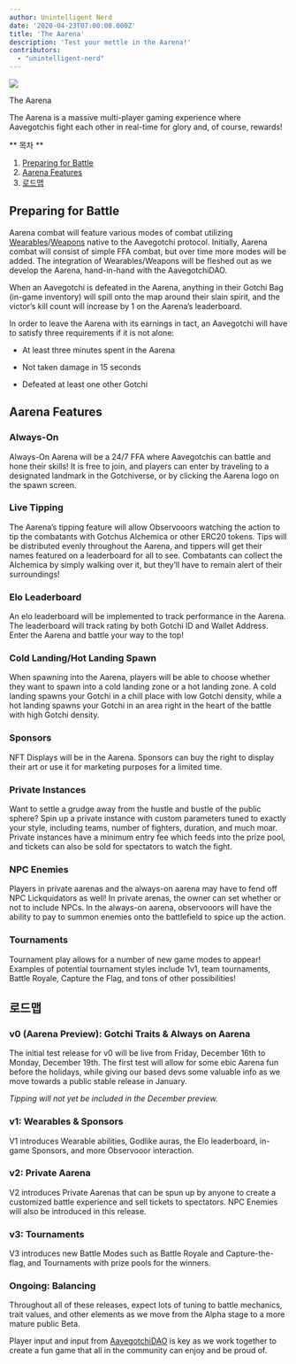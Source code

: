 ```yaml
---
author: Unintelligent Nerd
date: '2020-04-23T07:00:00.000Z'
title: 'The Aarena'
description: 'Test your mettle in the Aarena!'
contributors:
  - "unintelligent-nerd"
---
```


<div class="headerImageContainer">
<img class="headerImage" src="/aarena/get-ready-for-pvp.png">
<p class="headerImageText">The Aarena</p>
</div>

The Aarena is a massive multi-player gaming experience where Aavegotchis fight each other in real-time for glory and, of course, rewards!

<div class="contentsBox">

** 목차 **

<ol>
<li><a href=#preparing-for-battle>Preparing for Battle</a></li>
<li><a href=#aarena-features>Aarena Features</a></li>
<li><a href=#roadmap>로드맵</a></li>
</ol>

</div>

## Preparing for Battle

Aarena combat will feature various modes of combat utilizing [Wearables](/wearables)/[Weapons](/weapons) native to the Aavegotchi protocol. Initially, Aarena combat will consist of simple FFA combat, but over time more modes will be added. The integration of Wearables/Weapons will be fleshed out as we develop the Aarena, hand-in-hand with the AavegotchiDAO.

When an Aavegotchi is defeated in the Aarena, anything in their Gotchi Bag (in-game inventory) will spill onto the map around their slain spirit, and the victor’s kill count will increase by 1 on the Aarena’s leaderboard.

In order to leave the Aarena with its earnings in tact, an Aavegotchi will have to satisfy three requirements if it is not alone:

* At least three minutes spent in the Aarena

* Not taken damage in 15 seconds

* Defeated at least one other Gotchi

## Aarena Features

### Always-On

Always-On Aarena will be a 24/7 FFA where Aavegotchis can battle and hone their skills! It is free to join, and players can enter by traveling to a designated landmark in the Gotchiverse, or by clicking the Aarena logo on the spawn screen.

### Live Tipping

The Aarena’s tipping feature will allow Observooors watching the action to tip the combatants with Gotchus Alchemica or other ERC20 tokens. Tips will be distributed evenly throughout the Aarena, and tippers will get their names featured on a leaderboard for all to see. Combatants can collect the Alchemica by simply walking over it, but they’ll have to remain alert of their surroundings!

### Elo Leaderboard

An elo leaderboard will be implemented to track performance in the Aarena. The leaderboard will track rating by both Gotchi ID and Wallet Address. Enter the Aarena and battle your way to the top!

### Cold Landing/Hot Landing Spawn

When spawning into the Aarena, players will be able to choose whether they want to spawn into a cold landing zone or a hot landing zone. A cold landing spawns your Gotchi in a chill place with low Gotchi density, while a hot landing spawns your Gotchi in an area right in the heart of the battle with high Gotchi density.

### Sponsors

NFT Displays will be in the Aarena. Sponsors can buy the right to display their art or use it for marketing purposes for a limited time.

### Private Instances

Want to settle a grudge away from the hustle and bustle of the public sphere? Spin up a private instance with custom parameters tuned to exactly your style, including teams, number of fighters, duration, and much moar. Private instances have a minimum entry fee which feeds into the prize pool, and tickets can also be sold for spectators to watch the fight.

### NPC Enemies

Players in private aarenas and the always-on aarena may have to fend off NPC Lickquidators as well! In private arenas, the owner can set whether or not to include NPCs. In the always-on aarena, observooors will have the ability to pay to summon enemies onto the battlefield to spice up the action.

### Tournaments

Tournament play allows for a number of new game modes to appear! Examples of potential tournament styles include 1v1, team tournaments, Battle Royale, Capture the Flag, and tons of other possibilities!

## 로드맵

### v0 (Aarena Preview): Gotchi Traits & Always on Aarena

The initial test release for v0 will be live from Friday, December 16th to Monday, December 19th. The first test will allow for some ebic Aarena fun before the holidays, while giving our based devs some valuable info as we move towards a public stable release in January.

*Tipping will not yet be included in the December preview.*

### v1: Wearables & Sponsors

V1 introduces Wearable abilities, Godlike auras, the Elo leaderboard, in-game Sponsors, and more Observooor interaction.

### v2: Private Aarena

V2 introduces Private Aarenas that can be spun up by anyone to create a customized battle experience and sell tickets to spectators. NPC Enemies will also be introduced in this release.

### v3: Tournaments

V3 introduces new Battle Modes such as Battle Royale and Capture-the-flag, and Tournaments with prize pools for the winners.

### Ongoing: Balancing

Throughout all of these releases, expect lots of tuning to battle mechanics, trait values, and other elements as we move from the Alpha stage to a more mature public Beta.

Player input and input from [AavegotchiDAO](/dao) is key as we work together to create a fun game that all in the community can enjoy and be proud of. 